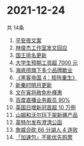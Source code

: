 # 2021-12-24
  共 14条

  <!-- BEGIN -->
  <!-- 最后更新时间:Fri Dec 24 2021 11:09:44 GMT+0000 (Coordinated Universal Time) -->
  1. [平安夜文案](https://www.zhihu.com/search?q=平安夜)
1. [林俊杰工作室发文回应](https://www.zhihu.com/search?q=林俊杰)
1. [国王排名更新](https://www.zhihu.com/search?q=国王排名)
1. [大学生预期工资超 7000 元](https://www.zhihu.com/search?q=大学生预期工资)
1. [海底捞旗下多个品牌歇业](https://www.zhihu.com/search?q=海底捞)
1. [《黑客帝国 4：矩阵重生》](https://www.zhihu.com/search?q=黑客帝国4)
1. [新秦时明月更新](https://www.zhihu.com/search?q=新秦时明月)
1. [文在寅将赦免朴槿惠](https://www.zhihu.com/search?q=朴槿惠)
1. [百度直播业务裁员 90%](https://www.zhihu.com/search?q=百度裁员)
1. [英国日增新冠首超 10 万例](https://www.zhihu.com/search?q=英国疫情)
1. [山姆和沃尔玛下架新疆产品](https://www.zhihu.com/search?q=山姆下架新疆产品)
1. [英特尔发布澄清公函](https://www.zhihu.com/search?q=英特尔)
1. [詹威合砍 66 分湖人 4 连败](https://www.zhihu.com/search?q=湖人)
1. [「加速包」不能优先购票](https://www.zhihu.com/search?q=加速包)
  <!-- END -->
  